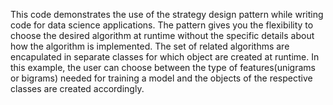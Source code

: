 This code demonstrates the use of the strategy design pattern while writing code for data science applications. The pattern gives you the flexibility to choose the desired algorithm at runtime without the specific details about how the algorithm is implemented. The set of related algorithms are encapulated in separate classes for which object are created at runtime. In this example, the user can choose between the type of features(unigrams or bigrams) needed for training a model and the objects of the respective classes are created accordingly.  